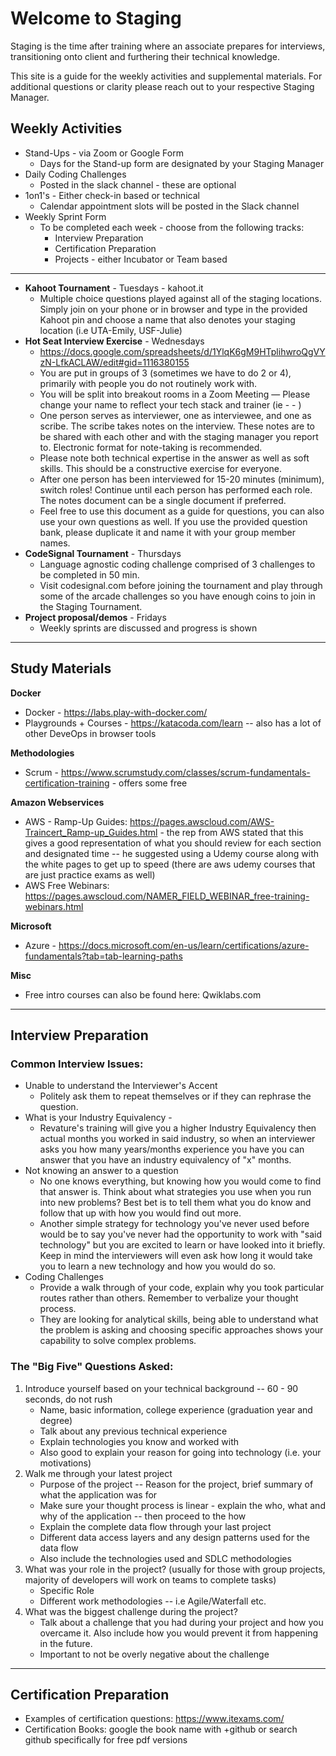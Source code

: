 # Welcome to Staging

 Staging is the time after training where an associate prepares for interviews, transitioning onto client and furthering their technical knowledge. 
 
This site is a guide for the weekly activities and supplemental materials. For additional questions or clarity please reach out to your respective Staging Manager. 

## Weekly Activities

- Stand-Ups - via Zoom or Google Form
  - Days for the Stand-up form are designated by your Staging Manager
- Daily Coding Challenges
  - Posted in the slack channel - these are optional
- 1on1's - Either check-in based or technical
  - Calendar appointment slots will be posted in the Slack channel 
- Weekly Sprint Form 
  - To be completed each week - choose from the following tracks:
    - Interview Preparation
    - Certification Preparation
    - Projects - either Incubator or Team based


-----
- **Kahoot Tournament** - Tuesdays - kahoot.it 
  - Multiple choice questions played against all of the staging locations. Simply join on your phone or in browser and type in the provided Kahoot pin and choose a name that also denotes your staging location (i.e UTA-Emily, USF-Julie)
- **Hot Seat Interview Exercise** - Wednesdays
  - https://docs.google.com/spreadsheets/d/1YlqK6gM9HTplihwroQgVYzN-LfkACLAW/edit#gid=1116380155
  - You are put in groups of 3 (sometimes we have to do 2 or 4), primarily with people you do not routinely work with. 
  - You will be split into breakout rooms in a Zoom Meeting — Please change your name to reflect your tech stack and trainer (ie <tech stack> - <trainer> - <your name>)
  - One person serves as interviewer, one as interviewee, and one as scribe. The scribe takes notes on the interview. These notes are to be shared with each other and with the staging manager you report to. Electronic format for note-taking is recommended.
  - Please note both technical expertise in the answer as well as soft skills. This should be a constructive exercise for everyone.
  - After one person has been interviewed for 15-20 minutes (minimum), switch roles! Continue until each person has performed each role. The notes document can be a single document if preferred.
  - Feel free to use this document as a guide for questions, you can also use your own questions as well. If you use the provided question bank, please duplicate it and name it with your group member names.
- **CodeSignal Tournament** - Thursdays
  - Language agnostic coding challenge comprised of 3 challenges to be completed in 50 min.
  - Visit codesignal.com before joining the tournament and play through some of the arcade challenges so you have enough coins to join in the Staging Tournament.
- **Project proposal/demos** - Fridays
  - Weekly sprints are discussed and progress is shown 
-----------------------------

## Study Materials

**Docker**
- Docker - https://labs.play-with-docker.com/
- Playgrounds + Courses - https://katacoda.com/learn -- also has a lot of other DeveOps in browser tools

**Methodologies**
- Scrum - https://www.scrumstudy.com/classes/scrum-fundamentals-certification-training - offers some free 

**Amazon Webservices**
- AWS - Ramp-Up Guides: https://pages.awscloud.com/AWS-Traincert_Ramp-up_Guides.html - the rep from AWS stated that this gives a good representation of what you should review for each section and designated time -- he suggested using a Udemy course along with the white pages to get up to speed (there are aws udemy courses that are just practice exams as well)
- AWS Free Webinars: https://pages.awscloud.com/NAMER_FIELD_WEBINAR_free-training-webinars.html


**Microsoft**
- Azure - https://docs.microsoft.com/en-us/learn/certifications/azure-fundamentals?tab=tab-learning-paths

**Misc**
- Free intro courses can also be found here: Qwiklabs.com

------------------
## Interview Preparation

### **Common Interview Issues:**
- Unable to understand the Interviewer's Accent 
  -  Politely ask them to repeat themselves or if they can rephrase the question.
- What is your Industry Equivalency -
  - Revature's training will give you a higher Industry Equivalency then actual months you worked in said industry, so when an interviewer asks you how many years/months experience you have you can answer that you have an industry equivalency of "x" months.
- Not knowing an answer to a question 
  -  No one knows everything, but knowing how you would come to find that answer is. Think about what strategies you use when you run into new problems? Best bet is to tell them what you do know and follow that up with how you would find out more.
  - Another simple strategy for technology you've never used before would be to say you've never had the opportunity to work with "said technology" but you are excited to learn or have looked into it briefly.
Keep in mind the interviewers will even ask how long it would take you to learn a new technology and how you would do so.
- Coding Challenges 
  - Provide a walk through of your code, explain why you took particular routes rather than others. Remember to verbalize your thought process. 
  - They are looking for analytical skills, being able to understand what the problem is asking and choosing specific approaches shows your capability to solve complex problems.


### **The "Big Five" Questions Asked:**
1. Introduce yourself based on your technical background -- 60 - 90 seconds, do not rush 
    - Name, basic information, college experience (graduation year and degree)
    - Talk about any previous technical experience
    - Explain technologies you know and worked with
    - Also good to explain your reason for going into technology (i.e. your motivations)
3. Walk me through your latest project
    - Purpose of the project -- Reason for the project, brief summary of what the application was for
    - Make sure your thought process is linear - explain the who, what and why of the application -- then proceed to the how
    - Explain the complete data flow through your last project
    - Different data access layers and any design patterns used for the data flow
    - Also include the technologies used and SDLC methodologies
4. What was your role in the project? (usually for those with group projects, majority of developers will work on teams to complete tasks)
    - Specific Role 
    -  Different work methodologies -- i.e Agile/Waterfall etc.
5. What was the biggest challenge during the project?
    - Talk about a challenge that you had during your project and how you overcame it. Also include how you would prevent it from happening in the future.
    - Important to not be overly negative about the challenge
---
## Certification Preparation

- Examples of certification questions: https://www.itexams.com/
- Certification Books: google the book name with +github or search github specifically for free pdf versions 